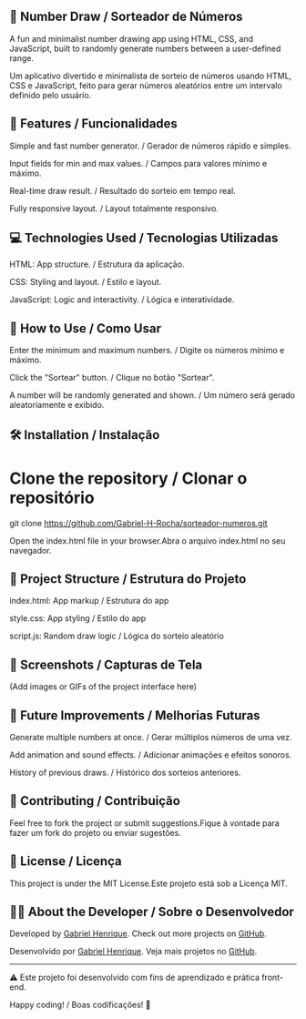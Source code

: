 ## 🎲 Number Draw / Sorteador de Números

A fun and minimalist number drawing app using HTML, CSS, and JavaScript, built to randomly generate numbers between a user-defined range.

Um aplicativo divertido e minimalista de sorteio de números usando HTML, CSS e JavaScript, feito para gerar números aleatórios entre um intervalo definido pelo usuário.

## 🚀 Features / Funcionalidades

Simple and fast number generator. / Gerador de números rápido e simples.

Input fields for min and max values. / Campos para valores mínimo e máximo.

Real-time draw result. / Resultado do sorteio em tempo real.

Fully responsive layout. / Layout totalmente responsivo.

## 💻 Technologies Used / Tecnologias Utilizadas

HTML: App structure. / Estrutura da aplicação.

CSS: Styling and layout. / Estilo e layout.

JavaScript: Logic and interactivity. / Lógica e interatividade.

## 🧭 How to Use / Como Usar

Enter the minimum and maximum numbers. / Digite os números mínimo e máximo.

Click the "Sortear" button. / Clique no botão "Sortear".

A number will be randomly generated and shown. / Um número será gerado aleatoriamente e exibido.

## 🛠️ Installation / Instalação

# Clone the repository / Clonar o repositório
git clone https://github.com/Gabriel-H-Rocha/sorteador-numeros.git

Open the index.html file in your browser.Abra o arquivo index.html no seu navegador.

## 📁 Project Structure / Estrutura do Projeto

index.html: App markup / Estrutura do app

style.css: App styling / Estilo do app

script.js: Random draw logic / Lógica do sorteio aleatório

## 📸 Screenshots / Capturas de Tela

(Add images or GIFs of the project interface here)

## 🔮 Future Improvements / Melhorias Futuras

Generate multiple numbers at once. / Gerar múltiplos números de uma vez.

Add animation and sound effects. / Adicionar animações e efeitos sonoros.

History of previous draws. / Histórico dos sorteios anteriores.

## 🤝 Contributing / Contribuição

Feel free to fork the project or submit suggestions.Fique à vontade para fazer um fork do projeto ou enviar sugestões.

## 📜 License / Licença

This project is under the MIT License.Este projeto está sob a Licença MIT.

## 👨‍💻 About the Developer / Sobre o Desenvolvedor
Developed by [Gabriel Henrique](https://www.linkedin.com/in/gabriel-henrique-a84429250/). Check out more projects on [GitHub](https://github.com/Gabriel-H-Alves).

Desenvolvido por [Gabriel Henrique](https://www.linkedin.com/in/gabriel-henrique-a84429250/). Veja mais projetos no [GitHub](https://github.com/Gabriel-H-Alves).

---

⚠️ Este projeto foi desenvolvido com fins de aprendizado e prática front-end.

Happy coding! / Boas codificações! 🚀

